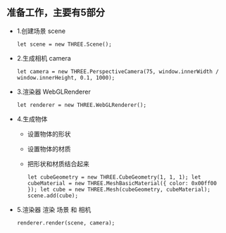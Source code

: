 ## 准备工作，主要有5部分
* 1.创建场景 scene

    `
    let scene = new THREE.Scene();
    `
* 2.生成相机 camera

    `
    let camera = new THREE.PerspectiveCamera(75, window.innerWidth / window.innerHeight, 0.1, 1000);
    `
* 3.渲染器 WebGLRenderer

    `
    let renderer = new THREE.WebGLRenderer();
    `
* 4.生成物体
  * 设置物体的形状
  * 设置物体的材质
  * 把形状和材质结合起来

    `
    let cubeGeometry = new THREE.CubeGeometry(1, 1, 1);
    let cubeMaterial = new THREE.MeshBasicMaterial({
        color: 0x00ff00
    });
    let cube = new THREE.Mesh(cubeGeometry, cubeMaterial);
    scene.add(cube);
    `
* 5.渲染器 渲染 场景 和 相机

    `
    renderer.render(scene, camera);
    `